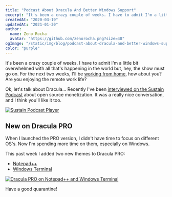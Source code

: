 ```yaml
---
title: "Podcast About Dracula And Better Windows Support"
excerpt: "It's been a crazy couple of weeks. I have to admit I'm a little bit overwhelmed with all that's happening in the world but, hey, the show must go on."
createdAt: "2020-03-19"
updatedAt: "2021-01-30"
author:
  name: Zeno Rocha
  avatar: "https://github.com/zenorocha.png?size=48"
ogImage: "/static/img/blog/podcast-about-dracula-and-better-windows-support-a.png"
color: "purple"
---
```


It's been a crazy couple of weeks. I have to admit I'm a little bit overwhelmed with all that's happening in the world but, hey, the show must go on. For the next two weeks, I'll be [working from home](https://twitter.com/zenorocha/status/1239558074693632002), how about you? Are you enjoying the remote work life?

Ok, let's talk about Dracula... Recently I've been [interviewed on the Sustain Podcast](https://sustain.codefund.fm/27) about open source monetization. It was a really nice conversation, and I think you'll like it too.

[![Sustain Podcast Player](/static/img/blog/podcast-about-dracula-and-better-windows-support-a.png)](https://sustain.codefund.fm/27)

## New on Dracula PRO

When I launched the PRO version, I didn't have time to focus on different OS's. Now I'm spending more time on them, especially on Windows.

This past week I added two new themes to Dracula PRO:

* [Notepad++](/notepad-plus-plus)
* [Windows Terminal](/windows-terminal)

[![Dracula PRO on Notepad++ and Windows Terminal](/static/img/blog/podcast-about-dracula-and-better-windows-support-b.png)](/pro)

Have a good quarantine!